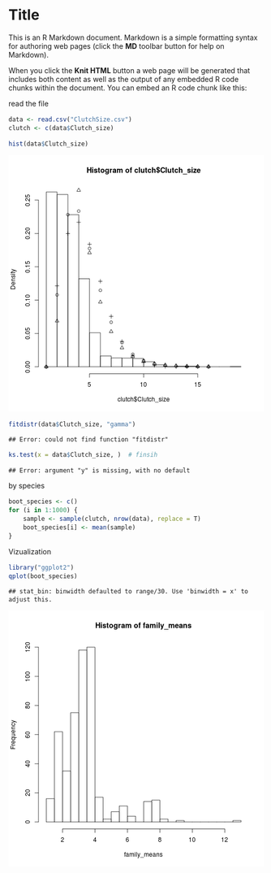 Title
========================================================

This is an R Markdown document. Markdown is a simple formatting syntax for authoring web pages (click the **MD** toolbar button for help on Markdown).

When you click the **Knit HTML** button a web page will be generated that includes both content as well as the output of any embedded R code chunks within the document. You can embed an R code chunk like this:

read the file


```r
data <- read.csv("ClutchSize.csv")
clutch <- c(data$Clutch_size)
```



```r
hist(data$Clutch_size)
```

![plot of chunk unnamed-chunk-2](figure/unnamed-chunk-2.png) 

```r
fitdistr(data$Clutch_size, "gamma")
```

```
## Error: could not find function "fitdistr"
```

```r
ks.test(x = data$Clutch_size, )  # finsih 
```

```
## Error: argument "y" is missing, with no default
```


by species

```r
boot_species <- c()
for (i in 1:1000) {
    sample <- sample(clutch, nrow(data), replace = T)
    boot_species[i] <- mean(sample)
}
```

Vizualization

```r
library("ggplot2")
qplot(boot_species)
```

```
## stat_bin: binwidth defaulted to range/30. Use 'binwidth = x' to adjust this.
```

![plot of chunk unnamed-chunk-4](figure/unnamed-chunk-4.png) 


